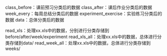 class_before：课前预习分类后的数据
class_after：课后作业分类后的数据
week_every：每周总结分类后的数据
experiment_exercise：实验练习分类后的数据
data：总体分类后的数据

read_xls：处理xx.xls中的数据，分别进行分类存储到before/after/week/experiment
read_xls_all：处理xx.xls中的数据，总体进行分类存储到data/
read_week_all：处理xx.xls中的数据，总体进行分类存储到weeks/



